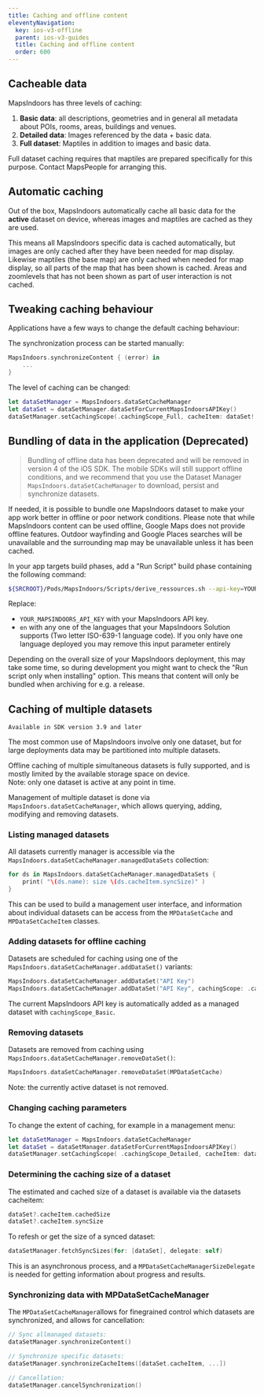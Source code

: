 ```yaml
---
title: Caching and offline content
eleventyNavigation:
  key: ios-v3-offline
  parent: ios-v3-guides
  title: Caching and offline content
  order: 600
---
```


## Cacheable data

MapsIndoors has three levels of caching:

1. **Basic data**: all descriptions, geometries and in general all metadata about POIs, rooms, areas, buildings and venues.
2. **Detailed data**: Images referenced by the data + basic data.
3. **Full dataset**: Maptiles in addition to images and basic data.

Full dataset caching requires that maptiles are prepared specifically for this purpose.  Contact MapsPeople for arranging this.

## Automatic caching

Out of the box, MapsIndoors automatically cache all basic data for the **active** dataset on device, whereas images and maptiles are cached as they are used.

This means all MapsIndoors specific data is cached automatically, but images are only cached after they have been needed for map display.  Likewise maptiles (the base map) are only cached when needed for map display, so all parts of the map that has been shown is cached.  Areas and zoomlevels that has not been shown as part of user interaction is not cached.

## Tweaking caching behaviour

Applications have a few ways to change the default caching behaviour:

The synchronization process can be started manually:

```swift
MapsIndoors.synchronizeContent { (error) in
    ...
}
```

The level of caching can be changed:

```swift
let dataSetManager = MapsIndoors.dataSetCacheManager
let dataSet = dataSetManager.dataSetForCurrentMapsIndoorsAPIKey()
dataSetManager.setCachingScope(.cachingScope_Full, cacheItem: dataSet!.cacheItem)
```

## Bundling of data in the application (Deprecated)

> Bundling of offline data has been deprecated and will be removed in version 4 of the iOS SDK. The mobile SDKs will still support offline conditions, and we recommend that you use the Dataset Manager `MapsIndoors.dataSetCacheManager` to download, persist and synchronize datasets.

If needed, it is possible to bundle one MapsIndoors dataset to make your app work better in offline or poor network conditions.
Please note that while MapsIndoors content can be used offline, Google Maps does not provide offline features. Outdoor wayfinding and Google Places searches will be unavailable and the surrounding map may be unavailable unless it has been cached.

In your app targets build phases, add a "Run Script" build phase containing the following command:

```bash
${SRCROOT}/Pods/MapsIndoors/Scripts/derive_ressources.sh --api-key=YOUR_MAPSINDOORS_API_KEY --language=en
```

Replace:

* `YOUR_MAPSINDOORS_API_KEY` with your MapsIndoors API key.
* `en` with any one of the languages that your MapsIndoors Solution supports (Two letter ISO-639-1 language code). If you only have one language deployed you may remove this input parameter entirely

Depending on the overall size of your MapsIndoors deployment, this may take some time, so during development you might want to check the "Run script only when installing" option. This means that content will only be bundled when archiving for e.g. a release.

## Caching of multiple datasets

`Available in SDK version 3.9 and later`

The most common use of MapsIndoors involve only one dataset, but for large deployments data may be partitioned into multiple datasets.

Offline caching of multiple simultaneous datasets is fully supported, and is mostly limited by the available storage space on device.<br>Note: only one dataset is active at any point in time.

Management of multiple dataset is done via  `MapsIndoors.dataSetCacheManager`, which allows querying, adding, modifying and removing datasets.

### Listing managed datasets

All datasets currently manager is accessible via the `MapsIndoors.dataSetCacheManager.managedDataSets` collection:

```swift
for ds in MapsIndoors.dataSetCacheManager.managedDataSets {
    print( "\(ds.name): size \(ds.cacheItem.syncSize)" )
}
```

This can be used to build a management user interface, and information about individual datasets can be access from the `MPDataSetCache` and `MPDataSetCacheItem` classes.

### Adding datasets for offline caching

Datasets are scheduled for caching using one of the  `MapsIndoors.dataSetCacheManager.addDataSet()` variants:

```swift
MapsIndoors.dataSetCacheManager.addDataSet("API Key")
MapsIndoors.dataSetCacheManager.addDataSet("API Key", cachingScope: .cachingScope_Basic)
```

The current MapsIndoors API key is automatically added as a managed dataset with `cachingScope_Basic`.

### Removing datasets

Datasets are removed from caching using `MapsIndoors.dataSetCacheManager.removeDataSet()`:

```swift
MapsIndoors.dataSetCacheManager.removeDataSet(MPDataSetCache)
```

Note: the currently active dataset is not removed.

### Changing caching parameters

To change the extent of caching, for example in a management menu:

```swift
let dataSetManager = MapsIndoors.dataSetCacheManager
let dataSet = dataSetManager.dataSetForCurrentMapsIndoorsAPIKey()
dataSetManager.setCachingScope( .cachingScope_Detailed, cacheItem: dataSet?.cacheItem )
```

### Determining the caching size of a dataset

The estimated and cached size of a dataset is available via the datasets cacheitem:

```swift
dataSet?.cacheItem.cachedSize
dataSet?.cacheItem.syncSize
```

To refesh or get the size of a synced dataset:

```swift
dataSetManager.fetchSyncSizes(for: [dataSet], delegate: self)
```

This is an asynchronous process, and a `MPDataSetCacheManagerSizeDelegate` is needed for getting information about progress and results.

### Synchronizing data with MPDataSetCacheManager

The `MPDataSetCacheManager`allows for finegrained control which datasets are synchronized, and allows for cancellation:

```swift
// Sync allmanaged datasets:
dataSetManager.synchronizeContent()

// Synchronize specific datasets:
dataSetManager.synchronizeCacheItems([dataSet.cacheItem, ...])

// Cancellation:
dataSetManager.cancelSynchronization()
```
